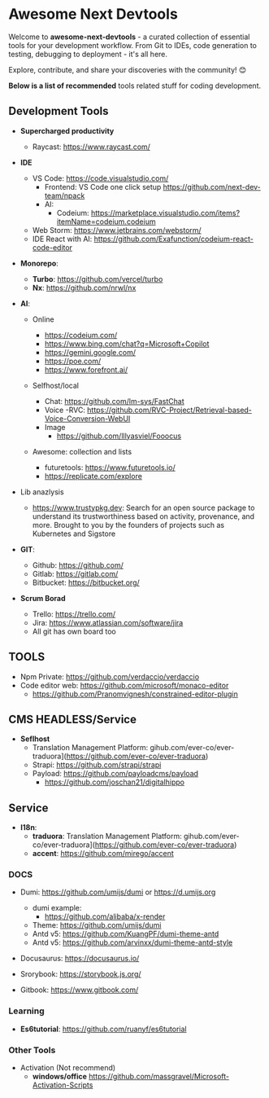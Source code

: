 # Awesome Next Devtools

Welcome to **awesome-next-devtools** - a curated collection of essential tools for your development workflow. From Git to IDEs, code generation to testing, debugging to deployment - it's all here.

Explore, contribute, and share your discoveries with the community! 😊

 **Below is a list of recommended** tools related stuff for coding development.

## Development Tools

- **Supercharged productivity**
  
   - Raycast: https://www.raycast.com/
 
- **IDE**
  
  - VS Code: https://code.visualstudio.com/
    - Frontend: VS Code one click setup https://github.com/next-dev-team/npack 
    - AI:
         - Codeium: https://marketplace.visualstudio.com/items?itemName=codeium.codeium
  - Web Storm: https://www.jetbrains.com/webstorm/
  - IDE React with AI: https://github.com/Exafunction/codeium-react-code-editor
- **Monorepo**:
  - **Turbo**: https://github.com/vercel/turbo
  - **Nx**: https://github.com/nrwl/nx

- **AI**:
  - Online
    - https://codeium.com/
    - https://www.bing.com/chat?q=Microsoft+Copilot
    - https://gemini.google.com/
    - https://poe.com/
    - https://www.forefront.ai/

  - Selfhost/local
    - Chat: https://github.com/lm-sys/FastChat
    - Voice
       -RVC: https://github.com/RVC-Project/Retrieval-based-Voice-Conversion-WebUI
    - Image
        - https://github.com/lllyasviel/Fooocus
     
   - Awesome: collection and lists 
      - futuretools: https://www.futuretools.io/  
      - https://replicate.com/explore   
- Lib anazlysis
  - https://www.trustypkg.dev: Search for an open source package to understand its trustworthiness based on activity, provenance, and more. Brought to you by the founders of projects such as Kubernetes and Sigstore  

- **GIT**:
  - Github: https://github.com/
  - Gitlab: https://gitlab.com/
  - Bitbucket: https://bitbucket.org/
 
- **Scrum Borad**
  - Trello: https://trello.com/
  - Jira: https://www.atlassian.com/software/jira
  - All git has own board too

## TOOLS 
  - Npm Private: https://github.com/verdaccio/verdaccio
  - Code editor web: https://github.com/microsoft/monaco-editor
      - https://github.com/Pranomvignesh/constrained-editor-plugin

## CMS HEADLESS/Service 
- **Seflhost**
    - Translation Management Platform: gihub.com/ever-co/ever-traduora](https://github.com/ever-co/ever-traduora)
    - Strapi: https://github.com/strapi/strapi
    - Payload: https://github.com/payloadcms/payload
        - https://github.com/joschan21/digitalhippo

## Service 
  - **I18n**: 
      - **traduora**: Translation Management Platform: gihub.com/ever-co/ever-traduora](https://github.com/ever-co/ever-traduora)
      - **accent**: https://github.com/mirego/accent 
    
### DOCS

- Dumi: https://github.com/umijs/dumi or https://d.umijs.org
   - dumi example: 
      - https://github.com/alibaba/x-render
   - Theme: https://github.com/umijs/dumi
    - Antd v5: https://github.com/KuangPF/dumi-theme-antd
    - Antd v5: https://github.com/arvinxx/dumi-theme-antd-style

- Docusaurus: https://docusaurus.io/

- Srorybook: https://storybook.js.org/

- Gitbook: https://www.gitbook.com/

### Learning
 - **Es6tutorial**: https://github.com/ruanyf/es6tutorial

### Other Tools
- Activation (Not recommend)
  - **windows/office** https://github.com/massgravel/Microsoft-Activation-Scripts
